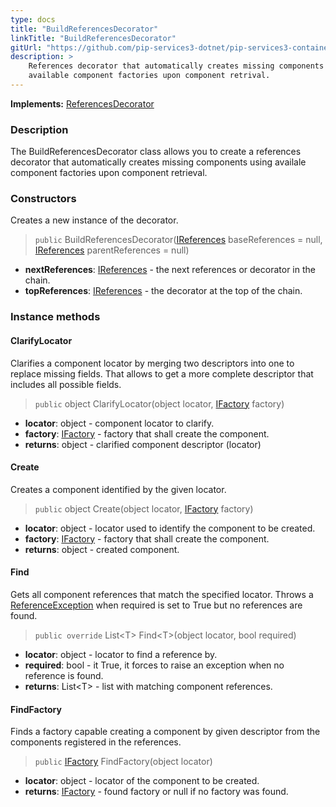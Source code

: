 ```yaml
---
type: docs
title: "BuildReferencesDecorator"
linkTitle: "BuildReferencesDecorator"
gitUrl: "https://github.com/pip-services3-dotnet/pip-services3-container-dotnet"
description: >
    References decorator that automatically creates missing components using
    available component factories upon component retrival.
---
```


**Implements:** [ReferencesDecorator](../references_decorator)


### Description
The BuildReferencesDecorator class allows you to create a references decorator that automatically creates missing components using availale component factories upon component retrieval.

### Constructors
Creates a new instance of the decorator.

> `public` BuildReferencesDecorator([IReferences](../../../commons/refer/ireferences) baseReferences = null, [IReferences](../../../commons/refer/ireferences) parentReferences = null)

- **nextReferences**: [IReferences](../../../commons/refer/ireferences) - the next references or decorator in the chain.
- **topReferences**: [IReferences](../../../commons/refer/ireferences) - the decorator at the top of the chain.

### Instance methods

#### ClarifyLocator
Clarifies a component locator by merging two descriptors into one to replace missing fields.
That allows to get a more complete descriptor that includes all possible fields.

> `public` object ClarifyLocator(object locator, [IFactory](../../../components/build/ifactory) factory)
- **locator**: object - component locator to clarify.
- **factory**: [IFactory](../../../components/build/ifactory) - factory that shall create the component.
- **returns**: object - clarified component descriptor (locator)

#### Create
Creates a component identified by the given locator.

> `public` object Create(object locator, [IFactory](../../../components/build/ifactory) factory)
- **locator**: object - locator used to identify the component to be created.
- **factory**: [IFactory](../../../components/build/ifactory) - factory that shall create the component.
- **returns**: object - created component.

#### Find
Gets all component references that match the specified locator.
Throws a [ReferenceException](../../../commons/refer/reference_exception) when required is set to True but no references are found.

> `public override` List\<T\> Find\<T\>(object locator, bool required)

- **locator**: object - locator to find a reference by.
- **required**: bool - it True, it forces to raise an exception when no reference is found.
- **returns**: List\<T\> - list with matching component references.


#### FindFactory
Finds a factory capable creating a component by given descriptor
from the components registered in the references.

> `public` [IFactory](../../../components/build/ifactory) FindFactory(object locator)
- **locator**: object - locator of the component to be created.
- **returns**: [IFactory](../../../components/build/ifactory) - found factory or null if no factory was found.
